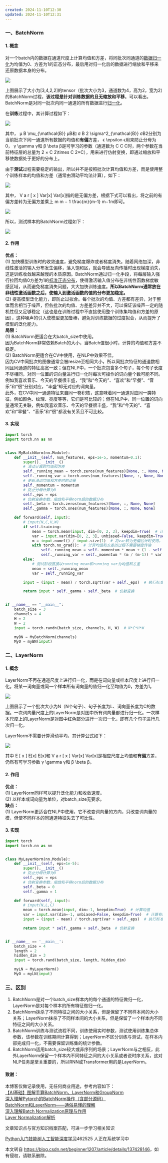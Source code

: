 ```yaml
---
created: 2024-11-10T12:30
updated: 2024-11-10T12:31
---
```

 

### 一、BatchNorm

#### 1\. 概念

对一个batch内的数据在通道尺度上计算均值和方差，将同批次同通道的[数据归一化](https://so.csdn.net/so/search?q=%E6%95%B0%E6%8D%AE%E5%BD%92%E4%B8%80%E5%8C%96&spm=1001.2101.3001.7020)为均值为0、方差为1的正态分布，最后用对归一化后的数据进行缩放和平移来还原数据本身的分布。

![](https://i-blog.csdnimg.cn/blog_migrate/99455d7ff0e7714a1d8db8b61f68d211.png)

上图展示了大小为\[3,4,2,2\]的tensor（批次大小为3，通道数为4，高为2，宽为2）的BatchNorm过程，**该过程是针对训练数据的且无缩放和平移**。可以看出，BatchNorm是对同一批次内同一通道的所有数据进行[归一化](https://so.csdn.net/so/search?q=%E5%BD%92%E4%B8%80%E5%8C%96&spm=1001.2101.3001.7020)。

在**训练**过程中，其计算过程如下：

![](https://i-blog.csdnimg.cn/blog_migrate/70e030c5d1d99154427dda96f72f6e28.png)

其中， μ B \\mu\_{\\mathcal{B}} μB​和 σ B 2 \\sigma^2\_{\\mathcal{B}} σB2​分别为当前批次下同一通道所有数据的均值和**有偏**方差， ϵ \\epsilon ϵ用来防止分母为0， γ \\gamma γ和 β \\beta β是可学习的参数（通道数为 C C C时，两个参数在当前特征层的总量为 2 × C 2\\times C 2×C），用来进行仿射变换，即通过缩放和平移使数据处于更好的分布上。

由于**测试**过程需要稳定的输出，所以并不是按照批次计算均值和方差，而是使用整个训练样本的均值和方差（通常由滑动平均法计算），如下：

![](https://i-blog.csdnimg.cn/blog_migrate/027a88db2f1cf976dcbf6576e488f31b.png)

其中， V a r \[ x \] Var\[x\] Var\[x\]指的是无偏方差，根据下式可以看出，将之前的有偏方差转为无偏方差乘上 m m − 1 \\frac{m}{m-1} m−1m​即可。

![](https://i-blog.csdnimg.cn/blog_migrate/b7f3d1bc9652a73df852380ca757b8c1.png)

所以，测试样本的BatchNorm过程如下：

![](https://i-blog.csdnimg.cn/blog_migrate/64c112dd394904c21e7c3bab3f5a5e45.png)

#### 2\. 作用

**优点：**  
(1) 加快模型训练时的收敛速度，避免梯度爆炸或者梯度消失。随着网络加深，非线性激活的输入分布发生偏移，落入饱和区，就会导致反向传播时出现梯度消失，这是训练收敛越来越慢的本质原因。BatchNorm通过归一化手段，将每层输入强行拉回均值0方差为1的[标准正态分布](https://so.csdn.net/so/search?q=%E6%A0%87%E5%87%86%E6%AD%A3%E6%80%81%E5%88%86%E5%B8%83&spm=1001.2101.3001.7020)，使得激活输入值分布在非线性函数梯度敏感区域，从而避免梯度消失问题，大大加快训练速度。**所以BatchNorm通常放在非线性激活函数之后，使输入到激活函数的值的分布更加稳定。**  
(2) 提高模型泛化能力，即防止过拟合。每个批次的均值、方差都有差异，对于整体而言相当于噪声，但各批次的均值、方差差异并不大，可以保证该噪声一定的随机性但又足够稳定（这也是在训练过程中不直接使用整个训练集均值和方差的原因），这种噪声的引入使模型更加鲁棒，避免对训练数据的过度拟合，从而提升了模型的泛化能力。  
**局限：**  
(1) BatchNorm更适合在大batch\_size中使用。  
因为BatchNorm非常依赖Batch的大小，当Batch值很小时，计算的均值和方差不稳定。  
(2) BatchNorm更适合在CV中使用，在NLP中效果不佳。  
因为CV中同批次的图像通常会被resize至相同大小，所以同批次特征的通道数相同且同通道的特征高宽一致；但在NLP中，一个批次包含多个句子，每个句子长度不尽相同，对同一位置的词向量进行归一化时每次可操作的词向量个数可能不同。例如我喜欢音乐、今天的早餐很丰盛，“我”和“今天的”、“喜欢”和“早餐”、“音乐”和“很”分别对应，“丰盛”却无对应的词向量。  
此外，在CV中同一通道特征来自同一卷积核，这意味着同一通道对应同一类特征，例如颜色、纹理、亮度等等，它们是可比较的；但在NLP中，同一位置的词向量通常无关联，例如我喜欢音乐、今天的早餐很丰盛，“我”和“今天的”、“喜欢”和“早餐”、“音乐”和“很”都没有关系且不可比较。

#### 3\. 实现

```python
import torch
import torch.nn as nn


class MyBatchNorm(nn.Module):
    def __init__(self, num_features, eps=1e-5, momentum=0.1):
        super().__init__()
        # 滑动计算的均值和方差
        self._running_mean = torch.zeros(num_features)[None, :, None, None]
        self._running_var = torch.ones(num_features)[None, :, None, None]
        # 更新滑动均值和方差时的动量
        self._momentum = momentum
        # 防止分母计算为0
        self._eps = eps
        # 仿射变换参数，缩放和平移norm后的数据分布
        self._beta = torch.zeros(num_features)[None, :, None, None]
        self._gamma = torch.ones(num_features)[None, :, None, None]

    def forward(self, input):
        # input(N,C,H,W)
        if self.training:
            mean = torch.mean(input, dim=[0, 2, 3], keepdim=True)  # 计算均值
            var = input.var(dim=[0, 2, 3], unbiased=False, keepdim=True)  # 计算有偏方差
            m = input.numel() / input.size(1)  # 将var转为无偏估计时使用，一个批次一个通道的像素点数
            with torch.no_grad():  # 计算均值和方差的过程不需要梯度传输
                self._running_mean = self._momentum * mean + (1 - self._momentum) * self._running_mean
                self._running_var = self._momentum * (m / (m-1)) * var + (1 - self._momentum) * self._running_var
        else:
            # 测试阶段直接以running_mean和running_var为均值和方差
            mean = self._running_mean
            var = self._running_var

        input = (input - mean) / torch.sqrt(var + self._eps)  # 执行标准化

        return input * self._gamma + self._beta  # 仿射变换


if __name__ == "__main__":
    batch_size = 3
    channels = 4
    H = 2
    W = 2
    input = torch.randn(batch_size, channels, H, W)  # N*C*H*W

    myBN = MyBatchNorm(channels)
    MyO = myBN(input)
```

### 二、LayerNorm

#### 1\. 概念

LayerNorm不再在通道尺度上进行归一化，而是在词向量或样本尺度上进行归一化。将某一词向量或同一个样本所有词向量的值归一化至均值为0，方差为1。

![](https://i-blog.csdnimg.cn/blog_migrate/67d2ec351820a69195ad8da2693525ee.png)

上图展示了一个批次大小为N（N个句子）、句子长度为L、词向量长度为C的数据。一次词向量尺度上的LayerNorm是对图中所有词向量都进行归一化。一次样本尺度上的LayerNorm是对图中红色部分进行一次归一化，即有几个句子进行几次归一化。

LayerNorm不需要计算滑动平均，其计算公式如下：

![](https://i-blog.csdnimg.cn/blog_migrate/26c62e4e69ebbb754a5adf430619cf1a.png)

其中 E \[ x \] E\[x\] E\[x\]和 V a r \[ x \] Var\[x\] Var\[x\]是相应尺度上均值和**有偏**方差，仍然有可学习参数 γ \\gamma γ和 β \\beta β。

#### 2\. 作用

**优点：**  
(1) LayerNorm同样可以提升泛化能力和收敛速度。  
(2) 以样本或词向量为单位，对batch\_size无要求。  
**缺点：**  
(1) LayerNorm更适合在NLP中使用，它不改变词向量的方向，只改变词向量的模，但使不同样本的同通道特征失去了可比性。

#### 3\. 实现

```python
import torch
import torch.nn as nn


class MyLayerNorm(nn.Module):
    def __init__(self, eps=1e-5):
        super().__init__()
        # 防止分母计算为0
        self._eps = eps
        # 仿射变换参数，缩放和平移norm后的数据分布
        self._beta = 0
        self._gamma = 1

    def forward(self, input):
        # input(N,L,C)
        mean = torch.mean(input, dim=-1, keepdim=True)  # 计算均值
        var = input.var(dim=-1, unbiased=False, keepdim=True)  # 计算有偏方差
        input = (input - mean) / torch.sqrt(var + self._eps)  # 执行标准化

        return input * self._gamma + self._beta  # 仿射变换


if __name__ == '__main__':
    batch_size = 4
    length = 2
    hidden_dim = 3
    input = torch.rand(batch_size, length, hidden_dim)

    myLN = MyLayerNorm()
    MyO = myLN(input)
```

### 三、区别

1.  BatchNorm是对一个batch\_size样本内的每个通道的特征做归一化，LayerNorm是对每个样本的所有特征做归一化。
2.  BatchNorm抹杀了不同特征之间的大小关系，但是保留了不同样本间的大小关系；LayerNorm抹杀了不同样本间的大小关系，但是保留了一个样本内不同特征之间的大小关系。
3.  BatchNorm训练与测试流程不同，训练使用实时参数，测试使用训练集总体参数，该参数在训练期间计算得到；LayerNorm不区分训练与测试，在样本内部完成归一化，不需要保留训练集的统计参数。
4.  BatchNorm适用batch\_size较大或非序列的场景；LayerNorm与之相反，此外LayerNorm保留一个样本内不同特征之间的大小关系或者说时序关系，这对NLP任务是至关重要的，所以RNN或Transformer用的是LayerNorm。

#### 致谢：

本博客仅做记录使用，无任何商业用途，参考内容如下：  
[【AI基础】图解手算BatchNorm、LayerNorm和GroupNorm](https://blog.csdn.net/qq_43426908/article/details/123119919?spm=1001.2014.3001.5506)  
[深入理解Pytorch的BatchNorm操作（含部分源码）](https://zhuanlan.zhihu.com/p/439116200)  
[BatchNorm和LayerNorm——通俗易懂的理解](https://blog.csdn.net/Little_White_9/article/details/123345062)  
[深入理解Batch Normalization原理与作用](https://blog.csdn.net/litt1e/article/details/105817224)  
[Layer Normalization解析](https://blog.csdn.net/qq_37541097/article/details/117653177?ops_request_misc=%257B%2522request%255Fid%2522%253A%2522164570699716780366593622%2522%252C%2522scm%2522%253A%252220140713.130102334.pc%255Fblog.%2522%257D&request_id=164570699716780366593622&biz_id=0&utm_medium=distribute.pc_search_result.none-task-blog-2~blog~first_rank_ecpm_v1~rank_v31_ecpm-1-117653177.nonecase&utm_term=Layernorm&spm=1018.2226.3001.4450)

 

文章知识点与官方知识档案匹配，可进一步学习相关知识

[Python入门技能树](https://edu.csdn.net/skill/python/python-3-246?utm_source=csdn_ai_skill_tree_blog)[人工智能](https://edu.csdn.net/skill/python/python-3-246?utm_source=csdn_ai_skill_tree_blog)[深度学习](https://edu.csdn.net/skill/python/python-3-246?utm_source=csdn_ai_skill_tree_blog)462525 人正在系统学习中

本文转自 <https://blog.csdn.net/beginner1207/article/details/137428146>，如有侵权，请联系删除。